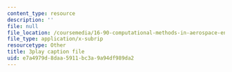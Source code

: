 ```yaml
---
content_type: resource
description: ''
file: null
file_location: /coursemedia/16-90-computational-methods-in-aerospace-engineering-spring-2014/e7a4979d8daa5911bc3a9a94df989da2_Yyb7I-n6rZI.vtt
file_type: application/x-subrip
resourcetype: Other
title: 3play caption file
uid: e7a4979d-8daa-5911-bc3a-9a94df989da2
---
```

